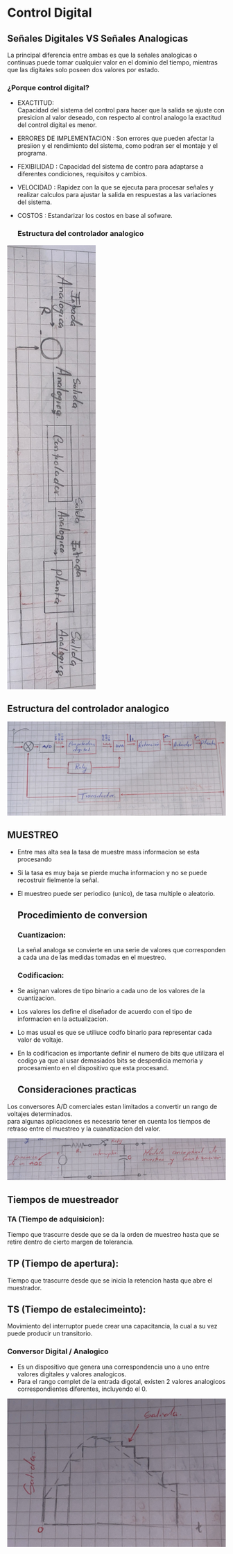 # Control Digital



## Señales Digitales VS Señales Analogicas 
  La principal diferencia entre ambas es que la señales analogicas o continuas puede tomar cualquier valor en el dominio del tiempo, mientras que las digitales solo poseen dos valores por estado.

### ¿Porque control digital?

* EXACTITUD:<br> 
  Capacidad del sistema del control para hacer que la salida se ajuste con presicion al valor deseado, con respecto al control analogo la exactitud del control digital es menor.<br>
  
* ERRORES DE IMPLEMENTACION : Son errores que pueden afectar la presiion y el rendimiento del sistema, como podran ser el montaje y el programa.<br>

* FEXIBILIDAD : Capacidad del sistema de contro para adaptarse a diferentes condiciones, requisitos y cambios. <br>

* VELOCIDAD : Rapidez con la que se ejecuta para procesar señales y realizar calculos para ajustar la salida en respuestas a las variaciones del sistema. <br>

* COSTOS : Estandarizar los costos en base al sofware.  <br>

  ###  Estructura del controlador analogico <br>
![](Imagenes/Estructuradelcontrolador.PNG) <br>

## Estructura del controlador analogico <br>

![](Imagenes/Estructuraanalogica.PNG) <br>

## MUESTREO <br>
* Entre mas alta sea la tasa de muestre mass informacion se esta procesando
* Si la tasa es muy baja se pierde mucha informacion y no se puede recostruir fielmente la señal.
* El muestreo puede ser periodico (unico), de tasa multiple o aleatorio.

  ## Procedimiento de conversion

  ### Cuantizacion: <br>
  La señal analoga se convierte en una serie  de valores que corresponden a cada una de las medidas tomadas en el muestreo.
  ### Codificacion: <br>
 * Se asignan valores de tipo binario a cada uno de los valores de la cuantizacion.
 * Los valores los define el diseñador de acuerdo con el tipo de informacion en la actualizacion.
 * Lo mas usual es que se utiliuce codfo binario para representar cada valor de voltaje.
 * En la codificacion es importante definir el numero de bits que utilizara el codigo ya que al usar demasiados bits se desperdicia memoria y procesamiento en el 
   dispositivo que esta procesand.

   ## Consideraciones practicas
Los conversores A/D comerciales estan limitados a convertir un rango de voltajes determinados.<br>
para algunas aplicaciones es necesario tener en cuenta los tiempos de retraso entre el muestreo y la cuanatizacion del valor.

![](Imagenes/consideraciones.PNG) <br>

## Tiempos de muestreador <br>
### TA (Tiempo de adquisicion): 
Tiempo que trascurre desde que se da la orden de muestreo hasta que se retire dentro de cierto margen de tolerancia. <br>

## TP (Tiempo de apertura):
Tiempo que trascurre desde que se inicia la retencion hasta que abre el muestrador.

## TS (Tiempo de estalecimeinto):
Movimiento del interruptor puede crear una capacitancia, la cual a su vez puede producir un transitorio.


### Conversor Digital / Analogico 
* Es un dispositivo que genera una correspondencia uno a uno entre valores digitales y valores analogicos.
* Para el rango complet de la entrada digotal, existen 2 valores analogicos correspondientes diferentes, incluyendo el 0.

![](Imagenes/conversor.PNG)
  







